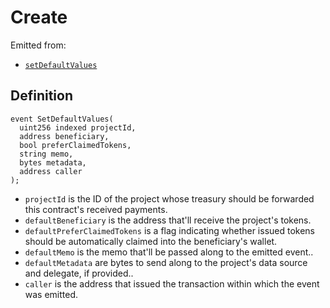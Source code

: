 # Create

Emitted from:

* [`setDefaultValues`](/protocol/api/contracts/jbetherc20projectpayer/write/setdefaultvalues.md)

## Definition

```solidity
event SetDefaultValues(
  uint256 indexed projectId,
  address beneficiary,
  bool preferClaimedTokens,
  string memo,
  bytes metadata,
  address caller
);
```

* `projectId` is the ID of the project whose treasury should be forwarded this contract's received payments.
* `defaultBeneficiary` is the address that'll receive the project's tokens.
* `defaultPreferClaimedTokens` is a flag indicating whether issued tokens should be automatically claimed into the beneficiary's wallet.
* `defaultMemo` is the memo that'll be passed along to the emitted event..
* `defaultMetadata` are bytes to send along to the project's data source and delegate, if provided..
* `caller` is the address that issued the transaction within which the event was emitted.
